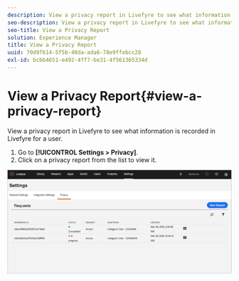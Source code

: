 ```yaml
---
description: View a privacy report in Livefyre to see what information is recorded in Livefyre for a user.
seo-description: View a privacy report in Livefyre to see what information is recorded in Livefyre for a user.
seo-title: View a Privacy Report
solution: Experience Manager
title: View a Privacy Report
uuid: 70d9f614-5f5b-40da-ada6-78e9ffebcc28
exl-id: bcbb4651-e492-4ff7-be31-4f561365334d
---
```

# View a Privacy Report{#view-a-privacy-report}

View a privacy report in Livefyre to see what information is recorded in Livefyre for a user.

1. Go to **[!UICONTROL Settings > Privacy]**.  
1. Click on a privacy report from the list to view it.

![](assets/privacypage5.png)
